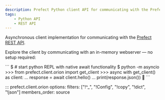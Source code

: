 ```yaml
---
description: Prefect Python client API for communicating with the Prefect REST API.
tags:
    - Python API
    - REST API
---
```


Asynchronous client implementation for communicating with the [Prefect REST API](/api-ref/rest-api/).

Explore the client by communicating with an in-memory webserver &mdash; no setup required:

<div class="terminal">
```
$ # start python REPL with native await functionality
$ python -m asyncio
>>> from prefect.client.orion import get_client
>>> async with get_client() as client:
...     response = await client.hello()
...     print(response.json())
👋
```
</div>

::: prefect.client.orion
    options:
      filters: ["!^_", "!Config", "!copy", "!dict", "!json"]
      members_order: source